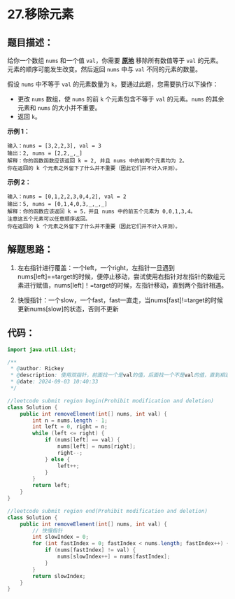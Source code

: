 # 27.移除元素

## 题目描述：

给你一个数组 `nums` 和一个值 `val`，你需要 [**原地**](https://baike.baidu.com/item/原地算法) 移除所有数值等于 `val` 的元素。元素的顺序可能发生改变。然后返回 `nums` 中与 `val` 不同的元素的数量。

假设 `nums` 中不等于 `val` 的元素数量为 `k`，要通过此题，您需要执行以下操作：

- 更改 `nums` 数组，使 `nums` 的前 `k` 个元素包含不等于 `val` 的元素。`nums` 的其余元素和 `nums` 的大小并不重要。
- 返回 `k`。

**示例 1：**

```plain
输入：nums = [3,2,2,3], val = 3
输出：2, nums = [2,2,_,_]
解释：你的函数函数应该返回 k = 2, 并且 nums 中的前两个元素均为 2。
你在返回的 k 个元素之外留下了什么并不重要（因此它们并不计入评测）。
```

**示例 2：**

```plain
输入：nums = [0,1,2,2,3,0,4,2], val = 2
输出：5, nums = [0,1,4,0,3,_,_,_]
解释：你的函数应该返回 k = 5，并且 nums 中的前五个元素为 0,0,1,3,4。
注意这五个元素可以任意顺序返回。
你在返回的 k 个元素之外留下了什么并不重要（因此它们并不计入评测）。
```



## 解题思路：

1. 左右指针进行覆盖：一个left，一个right，左指针一旦遇到nums[left]==target的时候，便停止移动，尝试使用右指针对左指针的数组元素进行赋值，nums[left]！=target的时候，左指针移动，直到两个指针相遇。

1. 快慢指针：一个slow，一个fast，fast一直走，当nums[fast]!=target的时候更新nums[slow]的状态，否则不更新

## 代码：

```java
import java.util.List;

/**
 * @author: Rickey
 * @description: 使用双指针，前面找一个是val的值，后面找一个不是val的值，直到相逢
 * @date: 2024-09-03 10:40:33
 */

//leetcode submit region begin(Prohibit modification and deletion)
class Solution {
    public int removeElement(int[] nums, int val) {
        int n = nums.length - 1;
        int left = 0, right = n;
        while (left <= right) {
            if (nums[left] == val) {
                nums[left] = nums[right];
                right--;
            } else {
                left++;
            }
        }
        return left;
    }
}

//leetcode submit region end(Prohibit modification and deletion)
class Solution {
    public int removeElement(int[] nums, int val) {
        // 快慢指针
        int slowIndex = 0;
        for (int fastIndex = 0; fastIndex < nums.length; fastIndex++) {
            if (nums[fastIndex] != val) {
                nums[slowIndex++] = nums[fastIndex];
            }
        }
        return slowIndex;
    }
}
```